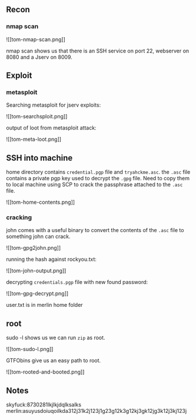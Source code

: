 ## Recon

### nmap scan

![[tom-nmap-scan.png]]

nmap scan shows us that there is an SSH service on port 22, webserver on 8080 and a Jserv on 8009.

## Exploit

### metasploit

Searching metasploit for jserv exploits:

![[tom-searchsploit.png]]

output of loot from metasploit attack:

![[tom-meta-loot.png]]

## SSH into machine

home directory contains `credential.pgp` file and `tryahckme.asc`. the `.asc` file contains a private pgp key used to decrypt the `.gpg` file. Need to copy them to local machine using SCP to crack the passphrase attached to the `.asc` file.

![[tom-home-contents.png]]

### cracking

john comes with a useful binary to convert the contents of the `.asc` file to something john can crack.

![[tom-gpg2john.png]]

running the hash against rockyou.txt:

![[tom-john-output.png]]

decrypting `credentials.pgp` file with new found password:

![[tom-gpg-decrypt.png]]

user.txt is in merlin home folder

## root

sudo -l shows us we can run `zip` as root.

![[tom-sudo-l.png]]

GTFObins give us an easy path to root.

![[tom-rooted-and-booted.png]]

## Notes

skyfuck:8730281lkjlkjdqlksalks
merlin:asuyusdoiuqoilkda312j31k2j123j1g23g12k3g12kj3gk12jg3k12j3kj123j